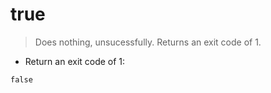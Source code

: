 # true

> Does nothing, unsucessfully.
> Returns an exit code of 1.

- Return an exit code of 1:

`false`
